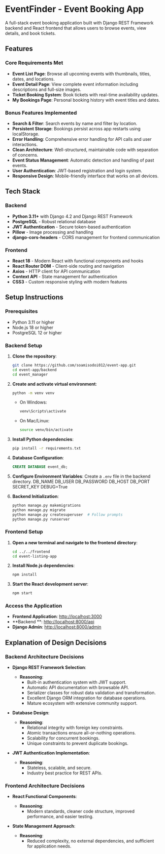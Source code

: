 # EventFinder - Event Booking App

A full-stack event booking application built with Django REST Framework backend and React frontend that allows users to browse events, view details, and book tickets.

## Features

### Core Requirements Met
- **Event List Page**: Browse all upcoming events with thumbnails, titles, dates, and locations.
- **Event Detail Page**: View complete event information including descriptions and full-size images.
- **Ticket Booking System**: Book tickets with real-time availability updates.
- **My Bookings Page**: Personal booking history with event titles and dates.

### Bonus Features Implemented
- **Search & Filter**: Search events by name and filter by location.
- **Persistent Storage**: Bookings persist across app restarts using localStorage.
- **Error Handling**: Comprehensive error handling for API calls and user interactions.
- **Clean Architecture**: Well-structured, maintainable code with separation of concerns.
- **Event Status Management**: Automatic detection and handling of past events.
- **User Authentication**: JWT-based registration and login system.
- **Responsive Design**: Mobile-friendly interface that works on all devices.

## Tech Stack

### Backend
- **Python 3.11+** with Django 4.2 and Django REST Framework
- **PostgreSQL** - Robust relational database
- **JWT Authentication** - Secure token-based authentication
- **Pillow** - Image processing and handling
- **django-cors-headers** - CORS management for frontend communication

### Frontend
- **React 18** - Modern React with functional components and hooks
- **React Router DOM** - Client-side routing and navigation
- **Axios** - HTTP client for API communication
- **Context API** - State management for authentication
- **CSS3** - Custom responsive styling with modern features

## Setup Instructions

### Prerequisites
- Python 3.11 or higher
- Node.js 18 or higher
- PostgreSQL 12 or higher

### Backend Setup

1. **Clone the repository**:
    ```bash
    git clone https://github.com/soamisodoi012/event-app.git
    cd event-app/backend
    cd event_manager
    ```

2. **Create and activate virtual environment**:
    ```bash
    python -m venv venv
    ```
    - On Windows:
        ```bash
        venv\Scripts\activate
        ```
    - On Mac/Linux:
        ```bash
        source venv/bin/activate
        ```

3. **Install Python dependencies**:
    ```bash
    pip install -r requirements.txt
    ```

4. **Database Configuration**:
    ```sql
    CREATE DATABASE event_db;
    ```

5. **Configure Environment Variables**:
    Create a `.env` file in the backend directory.
   DB_NAME
   DB_USER
   DB_PASSWORD
   DB_HOST
   DB_PORT
   SECRET_KEY
   DEBUG=True

7. **Backend Initialization**:
    ```bash
    python manage.py makemigrations
    python manage.py migrate
    python manage.py createsuperuser  # Follow prompts
    python manage.py runserver
    ```

### Frontend Setup

1. **Open a new terminal and navigate to the frontend directory**:
    ```bash
    cd ../../frontend
    cd event-listing-app
    ```

2. **Install Node.js dependencies**:
    ```bash
    npm install
    ```

3. **Start the React development server**:
    ```bash
    npm start
    ```

### Access the Application
- **Frontend Application**: [http://localhost:3000](http://localhost:3000)
- **Backend **: [http://localhost:8000/api](http://localhost:8000/)
- **Django Admin**: [http://localhost:8000/admin](http://localhost:8000/admin)

## Explanation of Design Decisions

### Backend Architecture Decisions

- **Django REST Framework Selection**:
    - **Reasoning**:
        - Built-in authentication system with JWT support.
        - Automatic API documentation with browsable API.
        - Serializer classes for robust data validation and transformation.
        - Excellent Django ORM integration for database operations.
        - Mature ecosystem with extensive community support.

- **Database Design**:
    - **Reasoning**:
        - Relational integrity with foreign key constraints.
        - Atomic transactions ensure all-or-nothing operations.
        - Scalability for concurrent bookings.
        - Unique constraints to prevent duplicate bookings.

- **JWT Authentication Implementation**:
    - **Reasoning**:
        - Stateless, scalable, and secure.
        - Industry best practice for REST APIs.

### Frontend Architecture Decisions

- **React Functional Components**:
    - **Reasoning**:
        - Modern standards, cleaner code structure, improved performance, and easier testing.

- **State Management Approach**:
    - **Reasoning**:
        - Reduced complexity, no external dependencies, and sufficient for application needs.
